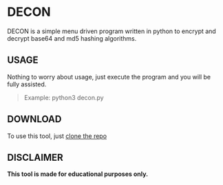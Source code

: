 # DECON
DECON is a simple menu driven program written in python to encrypt and decrypt base64 and md5 hashing algorithms.
## USAGE
Nothing to worry about usage, just execute the program and you will be fully assisted.
> Example: python3 decon.py
## DOWNLOAD
To use this tool, just [clone the repo](https://github.com/explo1ter/DECON.git)
## DISCLAIMER
**This tool is made for educational purposes only.**


